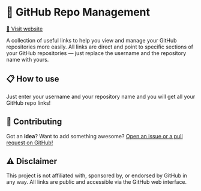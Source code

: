 # 📝 GitHub Repo Management

<a href="https://champytech.github.io/github-repo-management/">🔗 Visit website</a>

A collection of useful links to help you view and manage your GitHub repositories more easily. All links are direct and point to specific sections of your GitHub repositories — just replace the username and the repository name with yours.

## 📋 How to use

Just enter your username and your repository name and you will get all your GitHub repo links!

## 🙏 Contributing

Got an <b>idea</b>? Want to add something awesome? <a href="." target="_blank">Open an issue or a pull request on GitHub!</a>

## ⚠️ Disclaimer

This project is not affiliated with, sponsored by, or endorsed by GitHub in any way. All links are public and accessible via the GitHub web interface.
